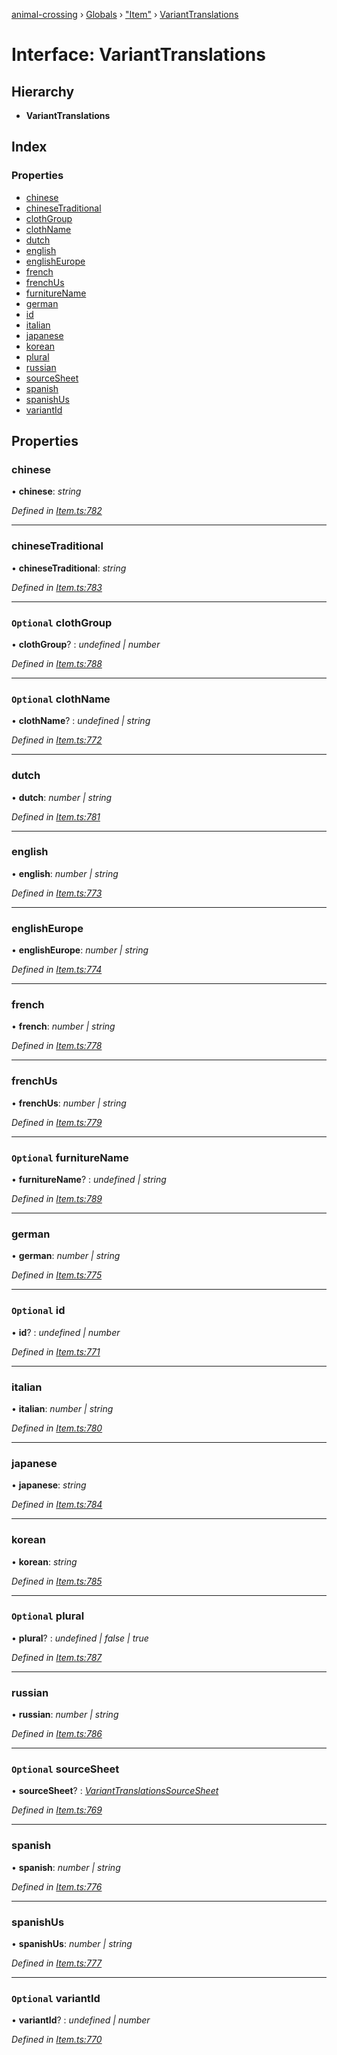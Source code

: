 [animal-crossing](../README.md) › [Globals](../globals.md) › ["Item"](../modules/_item_.md) › [VariantTranslations](_item_.varianttranslations.md)

# Interface: VariantTranslations

## Hierarchy

* **VariantTranslations**

## Index

### Properties

* [chinese](_item_.varianttranslations.md#chinese)
* [chineseTraditional](_item_.varianttranslations.md#chinesetraditional)
* [clothGroup](_item_.varianttranslations.md#optional-clothgroup)
* [clothName](_item_.varianttranslations.md#optional-clothname)
* [dutch](_item_.varianttranslations.md#dutch)
* [english](_item_.varianttranslations.md#english)
* [englishEurope](_item_.varianttranslations.md#englisheurope)
* [french](_item_.varianttranslations.md#french)
* [frenchUs](_item_.varianttranslations.md#frenchus)
* [furnitureName](_item_.varianttranslations.md#optional-furniturename)
* [german](_item_.varianttranslations.md#german)
* [id](_item_.varianttranslations.md#optional-id)
* [italian](_item_.varianttranslations.md#italian)
* [japanese](_item_.varianttranslations.md#japanese)
* [korean](_item_.varianttranslations.md#korean)
* [plural](_item_.varianttranslations.md#optional-plural)
* [russian](_item_.varianttranslations.md#russian)
* [sourceSheet](_item_.varianttranslations.md#optional-sourcesheet)
* [spanish](_item_.varianttranslations.md#spanish)
* [spanishUs](_item_.varianttranslations.md#spanishus)
* [variantId](_item_.varianttranslations.md#optional-variantid)

## Properties

###  chinese

• **chinese**: *string*

*Defined in [Item.ts:782](https://github.com/Norviah/animal-crossing/blob/267b9fa/module/types/Item.ts#L782)*

___

###  chineseTraditional

• **chineseTraditional**: *string*

*Defined in [Item.ts:783](https://github.com/Norviah/animal-crossing/blob/267b9fa/module/types/Item.ts#L783)*

___

### `Optional` clothGroup

• **clothGroup**? : *undefined | number*

*Defined in [Item.ts:788](https://github.com/Norviah/animal-crossing/blob/267b9fa/module/types/Item.ts#L788)*

___

### `Optional` clothName

• **clothName**? : *undefined | string*

*Defined in [Item.ts:772](https://github.com/Norviah/animal-crossing/blob/267b9fa/module/types/Item.ts#L772)*

___

###  dutch

• **dutch**: *number | string*

*Defined in [Item.ts:781](https://github.com/Norviah/animal-crossing/blob/267b9fa/module/types/Item.ts#L781)*

___

###  english

• **english**: *number | string*

*Defined in [Item.ts:773](https://github.com/Norviah/animal-crossing/blob/267b9fa/module/types/Item.ts#L773)*

___

###  englishEurope

• **englishEurope**: *number | string*

*Defined in [Item.ts:774](https://github.com/Norviah/animal-crossing/blob/267b9fa/module/types/Item.ts#L774)*

___

###  french

• **french**: *number | string*

*Defined in [Item.ts:778](https://github.com/Norviah/animal-crossing/blob/267b9fa/module/types/Item.ts#L778)*

___

###  frenchUs

• **frenchUs**: *number | string*

*Defined in [Item.ts:779](https://github.com/Norviah/animal-crossing/blob/267b9fa/module/types/Item.ts#L779)*

___

### `Optional` furnitureName

• **furnitureName**? : *undefined | string*

*Defined in [Item.ts:789](https://github.com/Norviah/animal-crossing/blob/267b9fa/module/types/Item.ts#L789)*

___

###  german

• **german**: *number | string*

*Defined in [Item.ts:775](https://github.com/Norviah/animal-crossing/blob/267b9fa/module/types/Item.ts#L775)*

___

### `Optional` id

• **id**? : *undefined | number*

*Defined in [Item.ts:771](https://github.com/Norviah/animal-crossing/blob/267b9fa/module/types/Item.ts#L771)*

___

###  italian

• **italian**: *number | string*

*Defined in [Item.ts:780](https://github.com/Norviah/animal-crossing/blob/267b9fa/module/types/Item.ts#L780)*

___

###  japanese

• **japanese**: *string*

*Defined in [Item.ts:784](https://github.com/Norviah/animal-crossing/blob/267b9fa/module/types/Item.ts#L784)*

___

###  korean

• **korean**: *string*

*Defined in [Item.ts:785](https://github.com/Norviah/animal-crossing/blob/267b9fa/module/types/Item.ts#L785)*

___

### `Optional` plural

• **plural**? : *undefined | false | true*

*Defined in [Item.ts:787](https://github.com/Norviah/animal-crossing/blob/267b9fa/module/types/Item.ts#L787)*

___

###  russian

• **russian**: *number | string*

*Defined in [Item.ts:786](https://github.com/Norviah/animal-crossing/blob/267b9fa/module/types/Item.ts#L786)*

___

### `Optional` sourceSheet

• **sourceSheet**? : *[VariantTranslationsSourceSheet](../enums/_item_.varianttranslationssourcesheet.md)*

*Defined in [Item.ts:769](https://github.com/Norviah/animal-crossing/blob/267b9fa/module/types/Item.ts#L769)*

___

###  spanish

• **spanish**: *number | string*

*Defined in [Item.ts:776](https://github.com/Norviah/animal-crossing/blob/267b9fa/module/types/Item.ts#L776)*

___

###  spanishUs

• **spanishUs**: *number | string*

*Defined in [Item.ts:777](https://github.com/Norviah/animal-crossing/blob/267b9fa/module/types/Item.ts#L777)*

___

### `Optional` variantId

• **variantId**? : *undefined | number*

*Defined in [Item.ts:770](https://github.com/Norviah/animal-crossing/blob/267b9fa/module/types/Item.ts#L770)*
